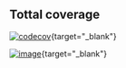 ## Tottal coverage

[![codecov](https://codecov.io/github/kostyngricuk/ccalc/graph/badge.svg?token=L694OQF111)](https://app.codecov.io/github/kostyngricuk/ccalc?displayType=list){target="_blank"}

[![image](https://codecov.io/github/kostyngricuk/ccalc/graphs/sunburst.svg?token=L694OQF111)](https://app.codecov.io/github/kostyngricuk/ccalc?displayType=list){target="_blank"}